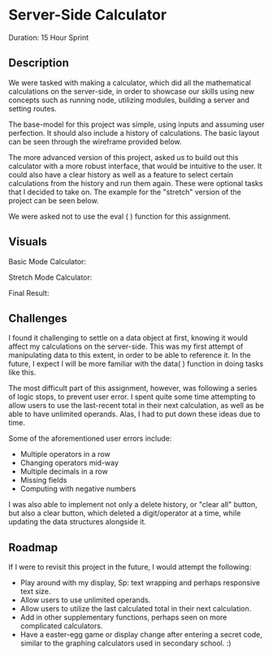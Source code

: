 # Server-Side Calculator

Duration: 15 Hour Sprint


## Description

We were tasked with making a calculator, which did all the mathematical calculations on the server-side, in order to showcase our skills using new concepts such as running node, utilizing modules, building a server and setting routes. 

The base-model for this project was simple, using inputs and assuming user perfection. It  should also include a history of calculations. The basic layout can be seen through the wireframe provided below.


The more advanced version of this project, asked us to build out this calculator with a more robust interface, that would be intuitive to the user. It could also have a clear history as well as a feature to select certain calculations from the history and run them again. These were optional tasks that I decided to take on. The example for the "stretch" version of the project can be seen below. 

We were asked not to use the eval ( ) function for this assignment.

## Visuals

Basic Mode Calculator:

Stretch Mode Calculator:

Final Result:

## Challenges

I found it challenging to settle on a data object at first, knowing it would affect my calculations on the server-side. This was my first attempt of manipulating data to this extent, in order to be able to reference it. In the future, I expect I will be more familiar with the data( ) function in doing tasks like this. 

The most difficult part of this assignment, however, was following a series of logic stops, to prevent user error. I spent quite some time attempting to allow users to use the last-recent total in their next calculation, as well as be able to have unlimited operands. Alas, I had to put down these ideas due to time. 

Some of the aforementioned user errors include:
- Multiple operators in a row       
- Changing operators mid-way        
- Multiple decimals in a row         
- Missing fields                     
- Computing with negative numbers

I was also able to implement not only a delete history, or "clear all" button, but also a clear button, which deleted a digit/operator at a time, while updating the data structures alongside it.   

## Roadmap

If I were to revisit this project in the future, I would attempt the following:

- Play around with my display, Sp: text wrapping and perhaps responsive text size.
- Allow users to use unlimited operands.
- Allow users to utilize the last calculated total in their next calculation.
- Add in other supplementary functions, perhaps seen on more complicated calculators.
- Have a easter-egg game or display change after entering a secret code, similar to the graphing calculators used in secondary school. :) 

